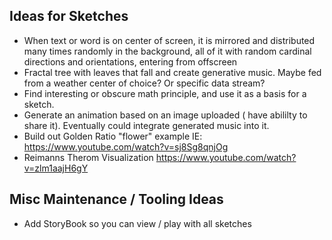 ## Ideas for Sketches

- When text or word is on center of screen, it is mirrored and distributed many times randomly in the background, all of it with random cardinal directions and orientations, entering from offscreen
- Fractal tree with leaves that fall and create generative music. Maybe fed from a weather center of choice? Or specific data stream?
- Find interesting or obscure math principle, and use it as a basis for a sketch.
- Generate an animation based on an image uploaded ( have abililty to share it). Eventually could integrate generated music into it.
- Build out Golden Ratio "flower" example IE: https://www.youtube.com/watch?v=sj8Sg8qnjOg
- Reimanns Therom Visualization https://www.youtube.com/watch?v=zlm1aajH6gY

## Misc Maintenance / Tooling Ideas

- Add StoryBook so you can view / play with all sketches
